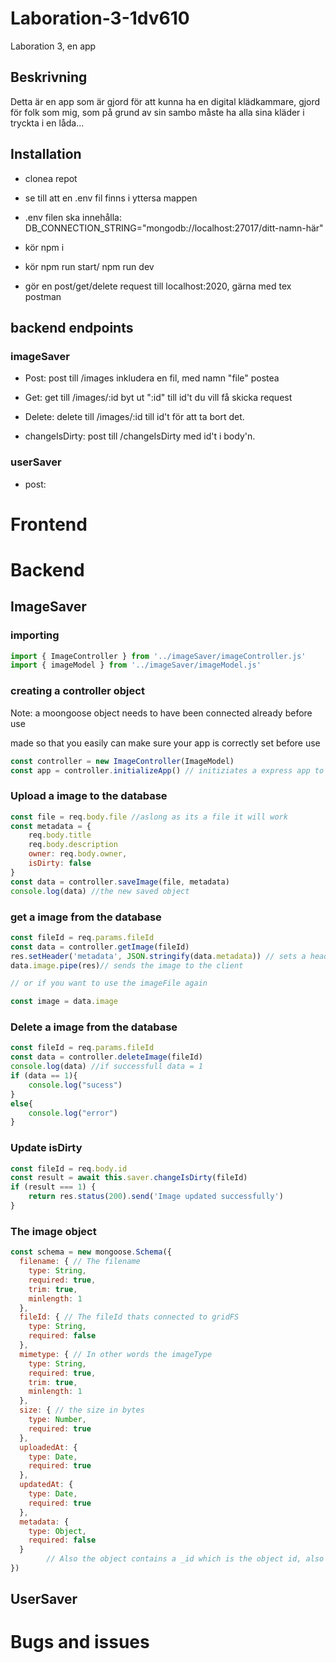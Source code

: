 # Laboration-3-1dv610

Laboration 3, en app

## Beskrivning

Detta är en app som är gjord för att kunna ha en digital klädkammare, gjord för folk som mig, som på grund av sin sambo måste ha alla sina kläder i tryckta i en låda...

## Installation

- clonea repot
- se till att en .env fil finns i yttersa mappen
- .env filen ska innehålla: DB_CONNECTION_STRING="mongodb://localhost:27017/ditt-namn-här"
- kör npm i
- kör npm run start/ npm run dev

- gör en post/get/delete request till localhost:2020, gärna med tex postman

## backend endpoints

### imageSaver
- Post:
    post till /images
    inkludera en fil, med namn "file"
    postea

- Get:
    get till /images/:id
    byt ut ":id" till id't du vill få
    skicka request

- Delete:
 delete till /images/:id till id't för att ta bort det.

- changeIsDirty: 
post till /changeIsDirty med id't i body'n.

### userSaver

- post:
    

# Frontend

# Backend

## ImageSaver

### importing

```javascript
import { ImageController } from '../imageSaver/imageController.js'
import { imageModel } from '../imageSaver/imageModel.js'

```

### creating a controller object

Note: a moongoose object needs to have been connected already before use

made so that you easily can make sure your app is correctly set before use

```javascript
const controller = new ImageController(ImageModel)
const app = controller.initializeApp() // initiziates a express app to use
```

### Upload a image to the database

```javascript
const file = req.body.file //aslong as its a file it will work
const metadata = {
    req.body.title
    req.body.description
    owner: req.body.owner,
    isDirty: false
}
const data = controller.saveImage(file, metadata)
console.log(data) //the new saved object
```

### get a image from the database

```javascript
const fileId = req.params.fileId
const data = controller.getImage(fileId)
res.setHeader('metadata', JSON.stringify(data.metadata)) // sets a header with the metadata
data.image.pipe(res)// sends the image to the client

// or if you want to use the imageFile again

const image = data.image

```

### Delete a image from the database

```javascript
const fileId = req.params.fileId
const data = controller.deleteImage(fileId)
console.log(data) //if successfull data = 1
if (data == 1){
    console.log("sucess")
}
else{
    console.log("error")
}
```

### Update isDirty

```javascript
const fileId = req.body.id
const result = await this.saver.changeIsDirty(fileId)
if (result === 1) {
    return res.status(200).send('Image updated successfully')
}
```

### The image object

```javascript
const schema = new mongoose.Schema({
  filename: { // The filename
    type: String,
    required: true,
    trim: true,
    minlength: 1
  },
  fileId: { // The fileId thats connected to gridFS
    type: String,
    required: false
  },
  mimetype: { // In other words the imageType
    type: String,
    required: true,
    trim: true,
    minlength: 1
  },
  size: { // the size in bytes
    type: Number,
    required: true
  },
  uploadedAt: {
    type: Date,
    required: true
  },
  updatedAt: {
    type: Date,
    required: true
  },
  metadata: {
    type: Object,
    required: false
  }
        // Also the object contains a _id which is the object id, also the thing you search for in all of the method calls
})
```

## UserSaver

# Bugs and issues


